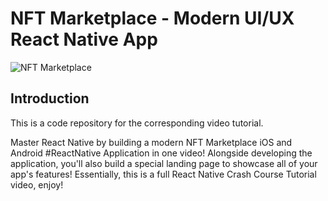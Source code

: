 # NFT Marketplace - Modern UI/UX React Native App
![NFT Marketplace](https://i.ibb.co/SBQzPLs/1.png)

## Introduction
This is a code repository for the corresponding video tutorial.

Master React Native by building a modern NFT Marketplace iOS and Android #ReactNative Application in one video! Alongside developing the application, you'll also build a special landing page to showcase all of your app's features! Essentially, this is a full React Native Crash Course Tutorial video, enjoy!
